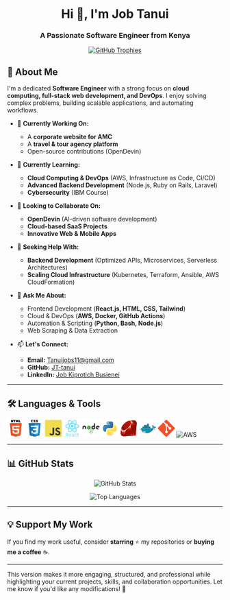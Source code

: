 <h1 align="center">Hi 👋, I'm Job Tanui</h1>
<h3 align="center">A Passionate Software Engineer from Kenya</h3>

<p align="center">
  <a href="https://github-profile-trophy.vercel.app/?username=JT-tanui">
    <img src="https://github-profile-trophy.vercel.app/?username=JT-tanui&theme=onestar&no-frame=true&margin-w=10" alt="GitHub Trophies" />
  </a>
</p>

## 🚀 About Me
I'm a dedicated **Software Engineer** with a strong focus on **cloud computing, full-stack web development, and DevOps**. I enjoy solving complex problems, building scalable applications, and automating workflows.

- 🔭 **Currently Working On:**  
  - A **corporate website for AMC**  
  - A **travel & tour agency platform**  
  - Open-source contributions (OpenDevin)  

- 🌱 **Currently Learning:**  
  - **Cloud Computing & DevOps** (AWS, Infrastructure as Code, CI/CD)  
  - **Advanced Backend Development** (Node.js, Ruby on Rails, Laravel)  
  - **Cybersecurity** (IBM Course)  

- 👯 **Looking to Collaborate On:**  
  - **OpenDevin** (AI-driven software development)  
  - **Cloud-based SaaS Projects**  
  - **Innovative Web & Mobile Apps**  

- 🤝 **Seeking Help With:**  
  - **Backend Development** (Optimized APIs, Microservices, Serverless Architectures)  
  - **Scaling Cloud Infrastructure** (Kubernetes, Terraform, Ansible, AWS CloudFormation)  

- 💬 **Ask Me About:**  
  - Frontend Development (**React.js, HTML, CSS, Tailwind**)  
  - Cloud & DevOps (**AWS, Docker, GitHub Actions**)  
  - Automation & Scripting (**Python, Bash, Node.js**)  
  - Web Scraping & Data Extraction  

- 📫 **Let's Connect:**  
  - **Email:** [Tanuijobs11@gmail.com](mailto:Tanuijobs11@gmail.com)  
  - **GitHub:** [JT-tanui](https://github.com/JT-tanui)  
  - **LinkedIn:** [Job Kiprotich Busienei](https://www.linkedin.com/in/job-busienei/)  

---

## 🛠️ Languages & Tools
<p align="left">
  <img src="https://raw.githubusercontent.com/devicons/devicon/master/icons/html5/html5-original-wordmark.svg" alt="HTML5" width="40" height="40"/> 
  <img src="https://raw.githubusercontent.com/devicons/devicon/master/icons/css3/css3-original-wordmark.svg" alt="CSS3" width="40" height="40"/> 
  <img src="https://raw.githubusercontent.com/devicons/devicon/master/icons/javascript/javascript-original.svg" alt="JavaScript" width="40" height="40"/>
  <img src="https://raw.githubusercontent.com/devicons/devicon/master/icons/react/react-original-wordmark.svg" alt="React.js" width="40" height="40"/> 
  <img src="https://raw.githubusercontent.com/devicons/devicon/master/icons/nodejs/nodejs-original-wordmark.svg" alt="Node.js" width="40" height="40"/>
  <img src="https://raw.githubusercontent.com/devicons/devicon/master/icons/python/python-original.svg" alt="Python" width="40" height="40"/>
  <img src="https://raw.githubusercontent.com/devicons/devicon/master/icons/ruby/ruby-original.svg" alt="Ruby" width="40" height="40"/>
  <img src="https://raw.githubusercontent.com/devicons/devicon/master/icons/docker/docker-original.svg" alt="Docker" width="40" height="40"/>
  <img src="https://raw.githubusercontent.com/devicons/devicon/master/icons/git/git-original.svg" alt="Git" width="40" height="40"/>
  <img src="https://raw.githubusercontent.com/devicons/devicon/master/icons/aws/aws-original.svg" alt="AWS" width="40" height="40"/>
</p>

---

## 📊 GitHub Stats
<p align="center">
  <img src="https://github-readme-stats.vercel.app/api?username=JT-tanui&show_icons=true&theme=radical" alt="GitHub Stats" />
</p>
<p align="center">
  <img src="https://github-readme-stats.vercel.app/api/top-langs?username=JT-tanui&layout=compact&theme=radical" alt="Top Languages" />
</p>

---

## 💡 Support My Work
If you find my work useful, consider **starring** ⭐ my repositories or **buying me a coffee** ☕.

---

This version makes it more engaging, structured, and professional while highlighting your current projects, skills, and collaboration opportunities. Let me know if you'd like any modifications! 🚀
